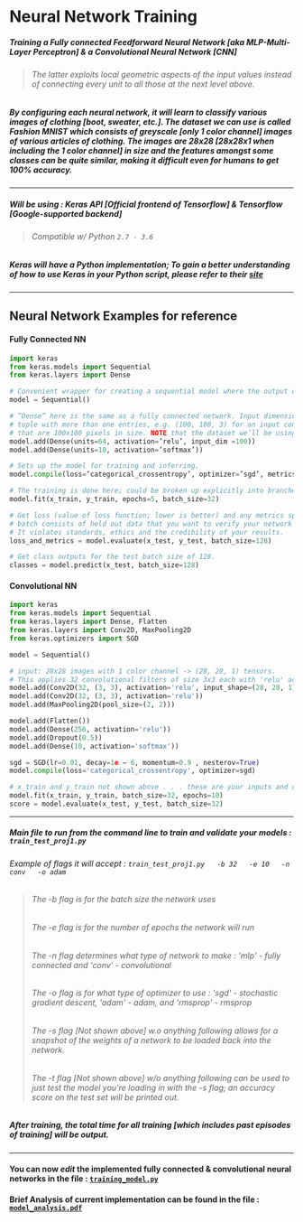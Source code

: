 # Neural Network Training
##### Training a Fully connected Feedforward Neural Network [aka MLP-Multi-Layer Perceptron] &amp; a Convolutional Neural Network [CNN]
> ###### The latter exploits local geometric aspects of the input values instead of connecting every unit to all those at the next level above.

##### By configuring each neural network, it will learn to classify various images of clothing [boot, sweater, etc.]. The dataset we can use is called Fashion MNIST which consists of greyscale [only 1 color channel] images of various articles of clothing. The images are 28x28 [28x28x1 when including the 1 color channel] in size and the features amongst some classes can be quite similar, making it difficult even for humans to get 100% accuracy.

<hr>

##### Will be using : Keras API [Official frontend of Tensorflow] &amp; Tensorflow [Google-supported backend]
> ###### Compatible w/ Python ```2.7 - 3.6```
##### Keras will have a Python implementation; To gain a better understanding of how to use Keras in your Python script, please refer to their [site](https://keras.io/)

<hr>

## Neural Network Examples for reference
#### Fully Connected NN
```python
import keras
from keras.models import Sequential
from keras.layers import Dense

# Convenient wrapper for creating a sequential model where the output of one layer feeds into the input of the next layer.
model = Sequential()

# ”Dense” here is the same as a fully connected network. Input dimension only needs to be specified for the first layer, may be a 
# tuple with more than one entries, e.g. (100, 100, 3) for an input consisting of color images (RedBlueGreen sub pixels, hence the 3) 
# that are 100x100 pixels in size. NOTE that the dataset we’ll be using has only 1 color channel, NOT 3 like in this example.
model.add(Dense(units=64, activation=’relu’, input_dim =100))
model.add(Dense(units=10, activation=’softmax’))

# Sets up the model for training and inferring.
model.compile(loss=’categorical_crossentropy’, optimizer=’sgd’, metrics=[’accuracy’])

# The training is done here; could be broken up explicitly into branches.
model.fit(x_train, y_train, epochs=5, batch_size=32)

# Get loss (value of loss function; lower is better) and any metrics specified in the compile step, such as accuracy. The test
# batch consists of held out data that you want to verify your network on. You should NEVER use test data in the training period.
# It violates standards, ethics and the credibility of your results.
loss_and_metrics = model.evaluate(x_test, y_test, batch_size=128)

# Get class outputs for the test batch size of 128.
classes = model.predict(x_test, batch_size=128)
```

#### Convolutional NN
```python
import keras
from keras.models import Sequential
from keras.layers import Dense, Flatten
from keras.layers import Conv2D, MaxPooling2D
from keras.optimizers import SGD

model = Sequential()

# input: 28x28 images with 1 color channel -> (28, 28, 1) tensors.
# This applies 32 convolutional filters of size 3x3 each with 'relu' activation after the convolutionals are done.
model.add(Conv2D(32, (3, 3), activation='relu', input_shape=(28, 28, 1)))
model.add(Conv2D(32, (3, 3), activation='relu'))
model.add(MaxPooling2D(pool_size=(2, 2)))

model.add(Flatten())
model.add(Dense(256, activation='relu'))
model.add(Dropout(0.5))
model.add(Dense(10, activation='softmax'))

sgd = SGD(lr=0.01, decay=1e − 6, momentum=0.9 , nesterov=True)
model.compile(loss='categorical_crossentropy', optimizer=sgd)

# x_train and y_train not shown above . . . these are your inputs and outputs for training.
model.fit(x_train, y_train, batch_size=32, epochs=10)
score = model.evaluate(x_test, y_test, batch_size=32)
```

<hr>

##### Main file to run from the command line to train and validate your models : `train_test_proj1.py`
###### Example of flags it will accept : `train_test_proj1.py   -b 32   -e 10   -n conv   -o adam`
> ###### The -b flag is for the batch size the network uses
> ###### The -e flag is for the number of epochs the network will run
> ###### The -n flag determines what type of network to make : 'mlp' - fully connected and 'conv' - convolutional
> ###### The -o flag is for what type of optimizer to use : 'sgd' - stochastic gradient descent, 'adam' - adam, and 'rmsprop' - rmsprop
> ###### The -s flag [Not shown above] w.o anything following allows for a snapshot of the weights of a network to be loaded back into the network.
> ###### The -t flag [Not shown above] w/o anything following can be used to just test the model you're loading in with the -s flag; an accuracy score on the test set will be printed out.

##### After training, the total time for all training [which includes past episodes of training] will be output.

<hr>

#### You can now *edit* the implemented fully connected &amp; convolutional neural networks in the file : [`training_model.py`](https://github.com/HG7777/NeuralNetworkTraining/blob/master/training_model.py)

#### Brief Analysis of current implementation can be found in the file : [`model_analysis.pdf`](https://github.com/HG7777/NeuralNetworkTraining/blob/master/model_analysis.pdf)
